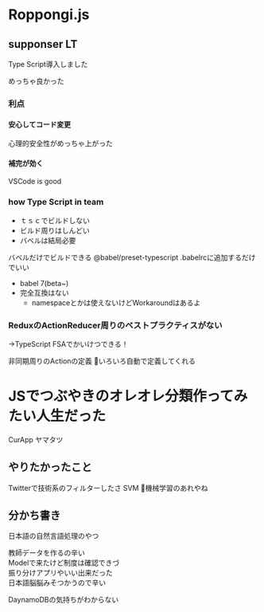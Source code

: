 # Roppongi.js


## supponser LT
Type Script導入しました

めっちゃ良かった
### 利点
#### 安心してコード変更
心理的安全性がめっちゃ上がった

#### 補完が効く

VSCode is good

### how Type Script in team
* ｔｓｃでビルドしない
* ビルド周りはしんどい
* バベルは結局必要

バベルだけでビルドできる
@babel/preset-typescript
.babelrcに追加するだけでいい

* babel 7(beta~)
* 完全互換はない
    * namespaceとかは使えないけどWorkaroundはあるよ
 
### ReduxのActionReducer周りのベストプラクティスがない
→TypeScript FSAでかいけつできる！

非同期周りのActionの定義
いろいろ自動で定義してくれる

# JSでつぶやきのオレオレ分類作ってみたい人生だった

CurApp
ヤマタツ

## やりたかったこと

Twitterで技術系のフィルターしたさ
SVM 機械学習のあれやね


## 分かち書き
日本語の自然言語処理のやつ


<!-- ここでベルが鳴る -->

教師データを作るの辛い  
Modelで来たけど制度は確認できづ  
振り分けアプリやいい出来だった  
日本語脳脳みそつかうので辛い  

DaynamoDBの気持ちがわからない